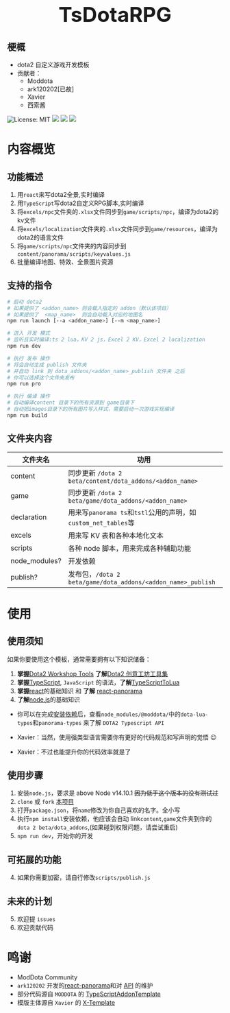 # <div align='center' ><font size='70'>TsDotaRPG</font></div>

## 梗概
* dota2 自定义游戏开发模板
* 贡献者：
  * Moddota
  * ark120202[已故]
  * Xavier
  * 西索酱

![License: MIT](https://img.shields.io/badge/License-MIT-yellow.svg)
![](https://img.shields.io/badge/模版-DOtA2-red.svg?colorA=abcdef)
![](https://img.shields.io/badge/语言-typescript-blue.svg)
![](https://img.shields.io/badge/全景-react-9cf.svg)
<!-- ![Version](https://img.shields.io/gitee/v/takegine/ts-dota-rpg.svg) -->

# 内容概览
## 功能概述
1. 用`react`来写dota2全景,实时编译
2. 用`TypeScript`写dota2自定义RPG脚本,实时编译
3. 将`excels/npc`文件夹的`.xlsx`文件同步到`game/scripts/npc`，编译为dota2的kv文件
4. 将`excels/localization`文件夹的`.xlsx`文件同步到`game/resources`，编译为dota2的语言文件
5. 将`game/scripts/npc`文件夹的内容同步到`content/panorama/scripts/keyvalues.js`
6. 批量编译地图、特效、全景图片资源

## 支持的指令
```bash
# 启动 dota2
# 如果提供了 <addon_name> 则会载入指定的 addon（默认该项目）
# 如果提供了  <map_name>  则会自动载入对应的地图名
npm run launch [--a <addon_name>] [--m <map_name>]

# 进入 开发 模式
# 监听且实时编译:ts 2 lua，KV 2 js，Excel 2 KV，Excel 2 localization
npm run dev

# 执行 发布 操作
# 将会自动生成 publish 文件夹
# 并自动 link 到 dota_addons/<addon_name>_publish 文件夹 之后
# 你可以选择这个文件夹发布
npm run pro

# 执行 编译 操作
# 自动编译content 目录下的所有资源到 game目录下
# 自动把images目录下的所有图片写入样式，需要启动一次游戏实现编译
npm run build
```

## 文件夹内容
| 文件夹名| 功用|
|---|---|
content | 同步更新 `/dota 2 beta/content/dota_addons/<addon_name>` 
game | 同步更新 `/dota 2 beta/game/dota_addons/<addon_name>` 
declaration | 用来写`panorama ts`和`tstl`公用的声明，如`custom_net_tables`等
excels | 用来写 KV 表和各种本地化文本
scripts | 各种 node 脚本，用来完成各种辅助功能
node_modules?| 开发依赖
publish? | 发布包，`/dota 2 beta/game/dota_addons/<addon_name>_publish` 

# 使用
## 使用须知
如果你要使用这个模板，通常需要拥有以下知识储备：

1. <b>掌握</b>[Dota2 Workshop Tools](https://developer.valvesoftware.com/wiki/Dota_2_Workshop_Tools:zh-cn "V 社的创意工坊开发文档") <b>了解</b>[Dota2 创意工坊工具集](https://support.steampowered.com/kb_cat.php?id=109 )
2. <b>掌握</b>[TypeScript](https://www.tslang.cn/ "TypeScript的官方文档"), `JavaScript` 的语法，<b>了解</b>[TypeScriptToLua](https://github.com/TypeScriptToLua/TypeScriptToLua "ts2l的github仓库")
3. <b>掌握</b>[react](https://react.docschina.org/ "react的官方文档")的基础知识 和 <b>了解</b> [react-panorama](https://github.com/ark120202/react-panorama "react全景的github仓库") 
4. <b>了解</b>[node.js](https://nodejs.org/zh-cn/docs/ "nodejs的官方文档")的基础知识
- 你可以在完成[安装依赖](###使用步骤)后，查看`node_modules/@moddota/`中的`dota-lua-types`和`panorama-types` 来了解 `DOTA2 Typescript API`

- Xavier：当然，使用强类型语言需要你有更好的代码规范和写声明的觉悟 :wink:
- Xavier：不过也能提升你的代码效率就是了

## 使用步骤

1. 安装`node.js`，要求是 above Node v14.10.1 ~~因为低于这个版本的没有测试过~~
2. `clone` 或 `fork` [本项目](https://gitee.com/takegine/ts-dota-rpg/members#)
3. 打开`package.json`，将`name`修改为你自己喜欢的名字。全小写
4. 执行`npm install`安装依赖，他应该会自动 link`content`,`game`文件夹到你的`dota 2 beta/dota_addons`,(如果碰到权限问题，请尝试重启)
5. `npm run dev`，开始你的开发

## 可拓展的功能
4. 如果你需要加密，请自行修改`scripts/publish.js`
## 未来的计划
5. 欢迎提 `issues`
6. 欢迎贡献代码

# 鸣谢

- ModDota Community
- `ark120202` 开发的[react-panorama](https://github.com/ark120202/react-panorama "react全景的github仓库")和对 [API](https://moddota.com/api/#!/vscripts/functions#CreateUnitFromTable) 的维护
- 部分代码源自 `MODDOTA` 的 [TypeScriptAddonTemplate](https://github.com/MODDOTA/TypeScriptAddonTemplate)
- 模版主体源自 `Xavier` 的 [X-Template](https://github.com/XavierCHN/x-template/)
